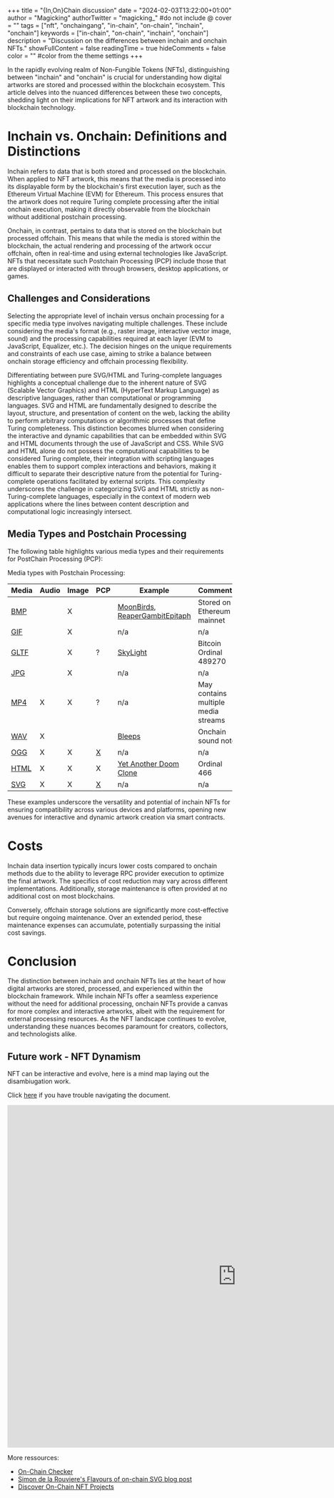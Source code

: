 +++
title = "{In,On}Chain discussion"
date = "2024-02-03T13:22:00+01:00"
author = "Magicking"
authorTwitter = "magicking_" #do not include @
cover = ""
tags = ["nft", "onchaingang", "in-chain", "on-chain", "inchain", "onchain"]
keywords = ["in-chain", "on-chain", "inchain", "onchain"]
description = "Discussion on the differences between inchain and onchain NFTs."
showFullContent = false
readingTime = true
hideComments = false
color = "" #color from the theme settings
+++

In the rapidly evolving realm of Non-Fungible Tokens (NFTs), distinguishing between "inchain" and "onchain" is crucial for understanding how digital artworks are stored and processed within the blockchain ecosystem. This article delves into the nuanced differences between these two concepts, shedding light on their implications for NFT artwork and its interaction with blockchain technology.

# Inchain vs. Onchain: Definitions and Distinctions
Inchain refers to data that is both stored and processed on the blockchain. When applied to NFT artwork, this means that the media is processed into its displayable form by the blockchain's first execution layer, such as the Ethereum Virtual Machine (EVM) for Ethereum. This process ensures that the artwork does not require Turing complete processing after the initial onchain execution, making it directly observable from the blockchain without additional postchain processing.

Onchain, in contrast, pertains to data that is stored on the blockchain but processed offchain. This means that while the media is stored within the blockchain, the actual rendering and processing of the artwork occur offchain, often in real-time and using external technologies like JavaScript. NFTs that necessitate such Postchain Processing (PCP) include those that are displayed or interacted with through browsers, desktop applications, or games.

## Challenges and Considerations
Selecting the appropriate level of inchain versus onchain processing for a specific media type involves navigating multiple challenges. These include considering the media's format (e.g., raster image, interactive vector image, sound) and the processing capabilities required at each layer (EVM to JavaScript, Equalizer, etc.). The decision hinges on the unique requirements and constraints of each use case, aiming to strike a balance between onchain storage efficiency and offchain processing flexibility.

Differentiating between pure SVG/HTML and Turing-complete languages highlights a conceptual challenge due to the inherent nature of SVG (Scalable Vector Graphics) and HTML (HyperText Markup Language) as descriptive languages, rather than computational or programming languages. SVG and HTML are fundamentally designed to describe the layout, structure, and presentation of content on the web, lacking the ability to perform arbitrary computations or algorithmic processes that define Turing completeness. This distinction becomes blurred when considering the interactive and dynamic capabilities that can be embedded within SVG and HTML documents through the use of JavaScript and CSS. While SVG and HTML alone do not possess the computational capabilities to be considered Turing complete, their integration with scripting languages enables them to support complex interactions and behaviors, making it difficult to separate their descriptive nature from the potential for Turing-complete operations facilitated by external scripts. This complexity underscores the challenge in categorizing SVG and HTML strictly as non-Turing-complete languages, especially in the context of modern web applications where the lines between content description and computational logic increasingly intersect.

## Media Types and Postchain Processing

The following table highlights various media types and their requirements for PostChain Processing (PCP):

Media types with Postchain Processing:

| Media | Audio | Image | PCP | Example | Comments |
| ----- | ------| ----- | ----| --------| ---------|
|[BMP](https://en.wikipedia.org/wiki/BMP_file_format) | |X| |[MoonBirds](https://opensea.io/fr/assets/ethereum/0x23581767a106ae21c074b2276d25e5c3e136a68b/8173), [ReaperGambitEpitaph](https://opensea.io/assets/ethereum/0x46d0d00e847ed9c2756cfd941e70d99e9152a22f/0) | Stored on Ethereum mainnet |
|[GIF](https://en.wikipedia.org/wiki/GIF#File_format) | |X| |n/a|n/a|
|[GLTF](https://www.khronos.org/assets/uploads/developers/library/overview/gltf-overview.pdf)| |X|?|[SkyLight](https://www.ord.io/489270)| Bitcoin Ordinal 489270 |
|[JPG](https://en.wikipedia.org/wiki/JPEG#Syntax_and_structure) | |X| |n/a|n/a|
|[MP4](https://https://en.wikipedia.org/wiki/MP4_file_format#Data_streams) |X|X|?|n/a|May contains multiple media streams|
|[WAV](https://en.wikipedia.org/wiki/WAV#) |X| | |[Bleeps](https://opensea.io/assets/ethereum/0x9d27527ada2cf29fbdab2973cfa243845a08bd3f/405)| Onchain sound note |
|[OGG](https://en.wikipedia.org/wiki/Ogg#) |X|X|[X](https://en.wikipedia.org/wiki/Continuous_Media_Markup_Language)|n/a|n/a|
|[HTML](https://en.wikipedia.org/wiki/HTML#)|X|X|X|[Yet Another Doom Clone](https://ordinals.com/content/521f8eccffa4c41a3a7728dd012ea5a4a02feed81f41159231251ecf1e5c79dai0)| Ordinal 466 |
|[SVG](https://en.wikipedia.org/wiki/SVG) |X|X|[X](https://en.wikipedia.org/wiki/SVG_animation)|n/a|n/a|


These examples underscore the versatility and potential of inchain NFTs for ensuring compatibility across various devices and platforms, opening new avenues for interactive and dynamic artwork creation via smart contracts.

# Costs

Inchain data insertion typically incurs lower costs compared to onchain methods due to the ability to leverage RPC provider execution to optimize the final artwork. The specifics of cost reduction may vary across different implementations. Additionally, storage maintenance is often provided at no additional cost on most blockchains.

Conversely, offchain storage solutions are significantly more cost-effective but require ongoing maintenance. Over an extended period, these maintenance expenses can accumulate, potentially surpassing the initial cost savings.

# Conclusion

The distinction between inchain and onchain NFTs lies at the heart of how digital artworks are stored, processed, and experienced within the blockchain framework. While inchain NFTs offer a seamless experience without the need for additional processing, onchain NFTs provide a canvas for more complex and interactive artworks, albeit with the requirement for external processing resources. As the NFT landscape continues to evolve, understanding these nuances becomes paramount for creators, collectors, and technologists alike.

## Future work - NFT Dynamism

NFT can be interactive and evolve, here is a mind map laying out the disambiugation work.

Click [here](https://viewer.diagrams.net/index.html?target=blank&highlight=0000ff&nav=1&title=Dynamic%20NFT%20disambiguation.drawio#Uhttps%3A%2F%2Fdrive.google.com%2Fuc%3Fid%3D1EKwLBN6kVsxHzujLLU3eX9c4ReQ2EUXX%26export%3Ddownload) if you have trouble navigating the document.

<iframe frameborder="0" style="min-width:1024px; min-height:768px; width:1024px;height:768px;" src="https://viewer.diagrams.net/?target=blank&highlight=0000ff&nav=1&title=Dynamic%20NFT%20disambiguation.drawio#Uhttps%3A%2F%2Fdrive.google.com%2Fuc%3Fid%3D1EKwLBN6kVsxHzujLLU3eX9c4ReQ2EUXX%26export%3Ddownload"></iframe>

More ressources:
 - [On-Chain Checker](https://onchainchecker.xyz/)
 - [Simon de la Rouviere's Flavours of on-chain SVG blog post](https://blog.simondlr.com/posts/flavours-of-on-chain-svg-nfts-on-ethereum)
 - [Discover On-Chain NFT Projects](https://www.fullyonchain.art/)
